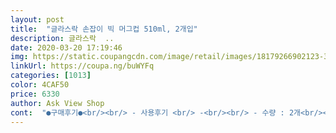 ```yaml
---
layout: post 
title:  "글라스락 손잡이 빅 머그컵 510ml, 2개입" 
description: 글라스락  ..
date: 2020-03-20 17:19:46 
img: https://static.coupangcdn.com/image/retail/images/18179266902123-369e19e8-aee0-4437-864f-51118ea685c7.jpg 
linkUrl: https://coupa.ng/buWYFq 
categories: [1013] 
color: 4CAF50 
price: 6330 
author: Ask View Shop 
cont:  "●구매후기●<br/><br/> - 사용후기 <br/> -<br/><br/> - 수량 : 2개<br/><br/> - 용량 : 510ml<br/><br/> - 제조국 : 국산<br/><br/> - 제조사 : 삼광유리<br/><br/> - 추가 내용 <br/> -<br/><br/> - 추가후기 <br/> -<br/>110ml가 더 들어가야하는데 잔이 거의다 차고 이건모 “내잔이 넘칩니다.<br/>” 모 그런 취지로 한건가요?<br/>410ml짜리를 510ml라고 100ml나 부풀려 판매를 하고 참내... <br/><br/>‼️생각보다 더 큼직한 사이즈!! 그래서 그런지 무게감도 꽤 있고 글라스락 유리제품이니 순수 유리재질이니 믿을만은 했고 튼튼하고 두툼?하고 진짜 쎄게 떨어뜨리지않고 살짝 떨어뜨리는정도로는 안깨질듯하게 튼튼하게 생긴데다가 진짜 무게감이,,그래도 튼튼한게 좋으니!! 손잡이 쉐입이나 마감부분이 살짝 아쉬운느낌? 완전 완벽하고 정교한 유리잔 원하는 분이라면 비추고 그냥 적당한 유리잔에 차가운 음료나 커피 등 마실거면 사용할만 해서 괜찮을듯해요!<br/>⏺구입가격 6,330원×2세트=12,660원(로켓배송)<br/>⏺도착일자 2020년 03월 02일<br/>⏺상품 글라스락 손잡이 빅 머그컵 510ml 2개입<br/>⏺주문일자 2020년 03월 01일<br/>거짓판매 또 찾았네... <br/>.<br/>.<br/><br/>글라스락이란 이름만 보고 당연히 내열유리컵이라 생각하고 구입했는데 후기 쓰면서 상품정보 읽어보니 전자렌지 이용하면 안된다고 되어있네요 그러고보니 작년에 글락스락 350ml과 510ml중에 뭘 살까 하다가 510ml짜리는 전자렌지에 못넣어서 350ml짜리 샀는네 그때 고민했던 510ml제품이 바로 이거였더군요<br/>급열급냉 금지<br/>꼬맹이였던 애들도 다크고보니 작은 컵보다는 점점 큰컵을 선호하게 되네요 그래서 구입하게 된 빅머그컵입니다 4인가족이라 2세트 했어요<br/>두껍고 튼튼해보이는 머그컵<br/>물품을 교환신청을했고 물건을 새로 받았습니다.<br/><br/>사이즈가 크고 컵이 두꺼워서 컵 무게는 좀 되요 그렇다고 한손으로 못들정도는 아닙니다 입 닿는곳은 둥글고 도톰한 편이라 마실때 안정감이 느껴져요<br/>아니나 다를까 510ml... <br/>?410ml인거 같습니다.<br/><br/>암튼 결론은 510ml 빅머그컵은 450ml 머그컵인겁니다.<br/><br/>왜 물건을 판매할때 거짓으로 판매하는지... <br/>이젠 화도 안날지경이네요.<br/><br/>요약<br/>용량에 관해서 이젠 거의 의심병 수준이여서 일부로 계량컵으로 일일이 용량을 체크해보고 사용을 합니다.<br/><br/>이건 쿠팡에 문의를 해야겠네요.<br/> 용량 수정을 해달라고요.<br/><br/>이번에도 테스트를 진행을 했고, 500ml생수병과 계량컵에 물 500ml를 담아서 확인해보니 정확히 450ml가 나옵니다.<br/><br/>이부분에 있어서 쿠팡측에 문의했고 내용은 담당부서로 보네 수정될수 있도록 한다고 합니다.<br/><br/>잘 받았습니다<br/>저는 전자렌지에도 1~2분정도 돌리고 주전자에서 펄펄 끓인 물 붓고 차도 우리고 이것저것 막 쓰려고 구입했는데 전자렌지도 안되고 급열급냉도 피해야된다고 하니 이왕 뜨거운거 맘대로 사용못하는거면 이쁜 맥주컵 500ml짜리를 살걸 그랬나하는 생각도 들어요<br/>전자렌지 식기세척기 오븐 사용금지<br/>지난번에 물품구매때 혹시나 하는 마음에 용량을 재봤을때 적혀져있는 용량이 맞는게 하나도 없어서 혹시나 하고 이번에도  체크를 했는데 100ml를 4번정도 채우고나니 컵이 거의다 찼네요.<br/><br/>집에 있던 유리잔이 깨지고 용량도 작아서 여름도 다가오고 아이스커피도 마시고 시원한 맥주도 마실겸 500ml 정도의 유리잔이 필요해서 찾아보다가 손잡이 없는것도 구매하고 손잡이 있는것도 구매! 손잡이 있는건 맥주잔으로 사용하면 좋을듯해서~~<br/>크기는 마음에 듭니다 세척시 컵안쪽 끝까지 손넣어서 닦을 수 있어서 좋고 510ml까지는 잘 모르겠지만 500ml까지는 들어갑니다(사진참조) 완전히 넘칠랑말랑하게 가득 담으면 510ml이 될지도... <br/> 컵 4개에 다 담아봤는데 4개 모두 500ml는 다담겨졌어요 음료수 보기좋게 담으려면 450ml정도가 적당해보입니다(사진참조)<br/>평소 물도 많이 마시기도하고 컵이 큰덜 좋아해서 구매합니다.<br/><br/>홈플러스 구경갔다가 이거랑 똑같은 사이즈에 똑같은 모양의 컵을 발견했는데 홈플러스에서는 530ml라고 하고 판매중이네요 어이가 없으려니까.<br/>.<br/><br/>" 
---
```

